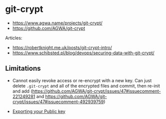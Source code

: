 # git-crypt

* <https://www.agwa.name/projects/git-crypt/>
* <https://github.com/AGWA/git-crypt>


Articles:

* <https://robertknight.me.uk/posts/git-crypt-intro/>
* <https://www.schibsted.pl/blog/devops/securing-data-with-git-crypt/>

## Limitations

* Cannot easily revoke access or re-encrypt with a new key.  Can just delete `.git-crypt` and all of the encrypted files and commit, then re-init and add (<https://github.com/AGWA/git-crypt/issues/47#issuecomment-221249281> and https://github.com/AGWA/git-crypt/issues/47#issuecomment-492939759)

* [Exporting your Public key](https://access.redhat.com/documentation/en-US/Red_Hat_Enterprise_Linux/4/html/Step_by_Step_Guide/s1-gnupg-export.html)